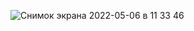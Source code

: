 ![Снимок экрана 2022-05-06 в 11 33 46](https://user-images.githubusercontent.com/50338127/167097341-e11e47eb-2482-4fe7-9965-226dff2eab5d.png)
